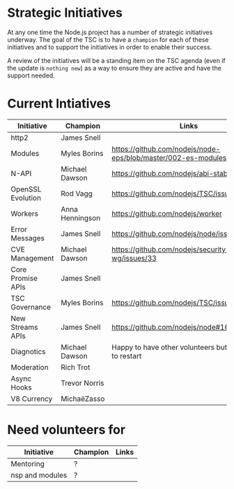 # Strategic Initiatives

At any one time the Node.js project has a number of strategic initiatives
underway.  The goal of the TSC is to have a `champion` for each of these
initiatives and to support the initiatives in order to enable their
success.

A review of the initiatives will be a standing item on the TSC agenda (even
if the update is `nothing new`) as a way to ensure they are active
and have the support needed.

# Current Intiatives

| Initiative        | Champion        | Links                                                            |
|-------------------|-----------------|------------------------------------------------------------------|
| http2             | James Snell     |                                                                  |
| Modules           | Myles Borins    | https://github.com/nodejs/node-eps/blob/master/002-es-modules.md |
| N-API             | Michael Dawson  | https://github.com/nodejs/abi-stable-node                        |
| OpenSSL Evolution | Rod Vagg        | https://github.com/nodejs/TSC/issues/364                         |
| Workers           | Anna Henningson | https://github.com/nodejs/worker                                 |
| Error Messages    | James Snell     | https://github.com/nodejs/node/issues/11273i                     |
| CVE Management    | Michael Dawson  | https://github.com/nodejs/security-wg/issues/33                  |
| Core Promise APIs | James Snell     |                                                                  | 
| TSC Governance    | Myles Borins    | https://github.com/nodejs/TSC/issues/383                         |
| New Streams APIs  | James Snell     | https://github.com/nodejs/node#16414                             | 
| Diagnotics        | Michael Dawson  | Happy to have other volunteers but will work to restart          |
| Moderation        | Rich Trot       |                                                                  |
| Async Hooks       | Trevor Norris   |                                                                  |
| V8 Currency       | MichaëZasso    |                                                                  |


# Need volunteers for

| Initiative        | Champion        | Links                                                            |
|-------------------|-----------------|------------------------------------------------------------------|
| Mentoring         | ?               |                                                                  |
| nsp and modules   | ?               |                                                                  |


